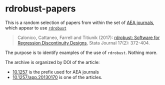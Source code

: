 # rdrobust-papers

This is a random selection of papers from within the set of [AEA journals](https://www.aeaweb.org/journals/), which appear to use [`rdrobust`](https://sites.google.com/site/rdpackages/rdrobust)

> Calonico, Cattaneo, Farrell and Titiunik (2017): [rdrobust: Software for Regression Discontinuity Designs](https://sites.google.com/site/rdpackages/rdrobust/Calonico-Cattaneo-Farrell-Titiunik_2017_Stata.pdf?attredirects=0), Stata Journal 17(2): 372-404.

The purpose is to identify examples of the use of `rdrobust`. Nothing more.

The archive is organized by DOI of the article:

- [10.1257](10.1257) is the prefix used for AEA journals
- [10.1257/app.20130170](10.1257/app.20130170) is one of the articles.


